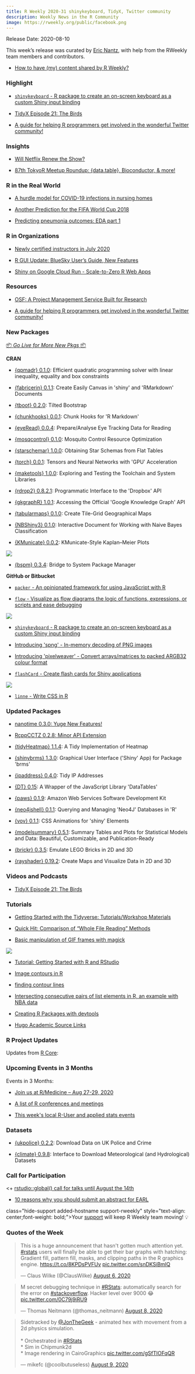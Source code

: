 ```yaml
---
title: R Weekly 2020-31 shinykeyboard, TidyX, Twitter community
description: Weekly News in the R Community
image: https://rweekly.org/public/facebook.png
---
```


Release Date: 2020-08-10

This week’s release was curated by [Eric Nantz](https://twitter.com/thercast), with help from the RWeekly team members and contributors.


+ [How to have (my) content shared by R Weekly?](https://github.com/rweekly/rweekly.org#how-to-have-my-content-shared-by-r-weekly)


###  Highlight

+ [`shinykeyboard` - R package to create an on-screen keyboard as a custom Shiny input binding](https://github.com/willdebras/shinykeyboard)

+ [TidyX Episode 21: The Birds](https://www.youtube.com/watch?v=8yxLtsvOqDw)

+ [A guide for helping R programmers get involved in the wonderful Twitter community!](https://www.t4rstats.com/)

### Insights

+ [Will Netflix Renew the Show?](https://www.iamnagdev.com/?p=898)

+ [87th TokyoR Meetup Roundup: {data.table}, Bioconductor, & more!](https://ryo-n7.github.io/2020-08-03-tokyoR-87-roundup/)

### R in the Real World

+ [A hurdle model for COVID-19 infections in nursing homes](https://www.rdatagen.net/post/a-hurdle-model-for-covid-19-infections-in-nursing-homes-sample-size-considerations/)

+ [Another Prediction for the FIFA World Cup 2018](https://www.mango-solutions.com/another-prediction-for-2018-fifa-world-cup/)

+ [Predicting pneumonia outcomes: EDA part 1](https://notast.netlify.com/post/predicting-pneumonia-outcomes-eda-part-1/)

###  R in Organizations

+ [Newly certified instructors in July 2020](https://education.rstudio.com/blog/2020/08/july-2020-instructors/)

+ [R GUI Update: BlueSky User’s Guide, New Features](http://r4stats.com/2020/08/03/r-gui-update-bluesky-users-guide-new-features/)

+ [Shiny on Google Cloud Run - Scale-to-Zero R Web Apps](https://code.markedmondson.me/shiny-cloudrun/) 

###  Resources

+ [OSF: A Project Management Service Built for Research](https://ropensci.org/blog/2020/08/04/osf/)

+ [A guide for helping R programmers get involved in the wonderful Twitter community!](https://www.t4rstats.com/)

###  New Packages

<p class="added-hostname"><a href="https://rweekly.org/live" target="_blank" class="externalLink">📦 <i>Go Live for More New Pkgs</i> 📦</a></p>

**CRAN**

+ [{qpmadr} 0.1.0](https://CRAN.R-project.org/package=qpmadr): Efficient quadratic programming solver with linear inequality, equality and box constraints

+ [{fabricerin} 0.1.1](https://cran.r-project.org/package=fabricerin): Create Easily Canvas in 'shiny' and 'RMarkdown' Documents

+ [{tboot} 0.2.0](https://cran.r-project.org/package=tboot): Tilted Bootstrap

+ [{chunkhooks} 0.0.1](https://cran.r-project.org/package=chunkhooks): Chunk Hooks for 'R Markdown'

+ [{eyeRead} 0.0.4](https://cran.r-project.org/package=eyeRead): Prepare/Analyse Eye Tracking Data for Reading

+ [{mosqcontrol} 0.1.0](https://cran.r-project.org/package=mosqcontrol): Mosquito Control Resource Optimization

+ [{starschemar} 1.0.0](https://cran.r-project.org/package=starschemar): Obtaining Star Schemas from Flat Tables

+ [{torch} 0.0.1](https://cran.r-project.org/package=torch): Tensors and Neural Networks with 'GPU' Acceleration

+ [{maketools} 1.0.0](https://cran.r-project.org/package=maketools): Exploring and Testing the Toolchain and System Libraries

+ [{rdrop2} 0.8.2.1](https://cran.r-project.org/package=rdrop2): Programmatic Interface to the 'Dropbox' API

+ [{gkgraphR} 1.0.1](https://cran.r-project.org/package=gkgraphR): Accessing the Official 'Google Knowledge Graph' API

+ [{tabularmaps} 0.1.0](https://cran.r-project.org/package=tabularmaps): Create Tile-Grid Geographical Maps

+ [{NBShiny3} 0.1.0](https://cran.r-project.org/package=NBShiny3): Interactive Document for Working with Naive Bayes Classification

+ [{KMunicate} 0.0.2](https://cran.r-project.org/package=KMunicate): KMunicate-Style Kaplan–Meier Plots

![](https://raw.githubusercontent.com/rweekly/image/master/2020-08-10/kmunicate.png)

+ [{bspm} 0.3.4](https://cran.r-project.org/package=bspm): Bridge to System Package Manager

**GitHub or Bitbucket**

+ [`packer` - An opinionated framework for using JavaScript with R](https://packer.john-coene.com/)

+ [`flow` - Visualize as flow diagrams the logic of functions, expressions, or scripts and ease debugging](https://github.com/moodymudskipper/flow)

![](https://raw.githubusercontent.com/rweekly/image/master/2020-08-10/flow_full.png)

+ [`shinykeyboard` - R package to create an on-screen keyboard as a custom Shiny input binding](https://github.com/willdebras/shinykeyboard)

+ [Introducing 'spng' - In-memory decoding of PNG images](https://coolbutuseless.github.io/2020/08/05/introducing-spng-in-memory-decoding-of-png-images/)

+ [Introducing 'pixelweaver' - Convert arrays/matrices to packed ARGB32 colour format](https://coolbutuseless.github.io/2020/08/03/introducing-pixelweaver-convert-arrays/matrices-to-packed-argb32-colour-format/)

+ [`flashCard` - Create flash cards for Shiny applications](https://github.com/jienagu/flashCard)

![](https://raw.githubusercontent.com/rweekly/image/master/2020-08-10/flashCard.gif)

+ [`linne` - Write CSS in R](https://linne.john-coene.com/)


### Updated Packages

+ [nanotime 0.3.0: Yuge New Features!](http://dirk.eddelbuettel.com/blog/2020/08/06#nanotime_0.3.0)

+ [RcppCCTZ 0.2.8: Minor API Extension](http://dirk.eddelbuettel.com/blog/2020/08/04#rcppcctz_0.2.8)

+ [{tidyHeatmap} 1.1.4](https://cran.r-project.org/package=tidyHeatmap): A Tidy Implementation of Heatmap

+ [{shinybrms} 1.3.0](https://cran.r-project.org/package=shinybrms): Graphical User Interface ('Shiny' App) for Package 'brms'

+ [{ipaddress} 0.4.0](https://cran.r-project.org/package=ipaddress): Tidy IP Addresses

+ [{DT} 0.15](https://cran.r-project.org/package=DT): A Wrapper of the JavaScript Library 'DataTables'

+ [{paws} 0.1.9](https://cran.r-project.org/package=paws): Amazon Web Services Software Development Kit

+ [{neo4jshell} 0.1.1](https://cran.r-project.org/package=neo4jshell): Querying and Managing 'Neo4J' Databases in 'R'

+ [{vov} 0.1.1](https://cran.r-project.org/package=vov): CSS Animations for 'shiny' Elements

+ [{modelsummary} 0.5.1](https://cran.r-project.org/package=modelsummary): Summary Tables and Plots for Statistical Models and Data:
Beautiful, Customizable, and Publication-Ready

+ [{brickr} 0.3.5](https://cran.r-project.org/package=brickr): Emulate LEGO Bricks in 2D and 3D

+ [{rayshader} 0.19.2](https://cran.r-project.org/package=rayshader): Create Maps and Visualize Data in 2D and 3D

###  Videos and Podcasts

+ [TidyX Episode 21: The Birds](https://www.youtube.com/watch?v=8yxLtsvOqDw)

###  Tutorials

+ [Getting Started with the Tidyverse: Tutorials/Workshop Materials](https://github.com/nuitrcs/r-tidyverse)

+ [Quick Hit: Comparison of “Whole File Reading” Methods](https://rud.is/b/2020/08/07/quick-hit-comparison-of-whole-file-reading-methods/)

+ [Basic manipulation of GIF frames with magick](https://statisticaloddsandends.wordpress.com/2020/08/06/basic-manipulation-of-gif-frames-with-magick/)

![](https://raw.githubusercontent.com/rweekly/image/master/2020-08-10/lebronr.gif)

+ [Tutorial: Getting Started with R and RStudio](https://www.dataquest.io/blog/tutorial-getting-started-with-r-and-rstudio/)

+ [Image contours in R](https://statisticaloddsandends.wordpress.com/2020/08/05/image-contours-in-r/)

+ [finding contour lines](https://www.bnosac.be/index.php/blog/101-finding-contour-lines) 

+ [Intersecting consecutive pairs of list elements in R, an example with NBA data](https://luisdva.github.io/rstats/playoff/) 

+ [Creating R Packages with devtools](https://keithmcnulty.github.io/r_package_training/index.html#1)

+ [Hugo Academic Source Links](https://benjamin-wolfe.netlify.app/post/2020-07-31-hugo-academic-source-links/)

<!--<div class="post-more-begin></div><div class="post-more-end"></div>-->

###  R Project Updates

Updates from [R Core](http://developer.r-project.org/blosxom.cgi/R-devel/NEWS):


###  Upcoming Events in 3 Months

Events in 3 Months:

+ [Join us at R/Medicine – Aug 27-29, 2020](https://www.r-consortium.org/blog/2020/08/06/join-us-at-r-medicine-aug-27-29-2020)

+ [A list of R conferences and meetings](https://jumpingrivers.github.io/meetingsR/events.html)

+ [This week's local R-User and applied stats events](https://community.rstudio.com/c/irl)


### Datasets

+ [{ukpolice} 0.2.2](https://cran.r-project.org/package=ukpolice): Download Data on UK Police and Crime

+ [{climate} 0.9.8](https://cran.r-project.org/package=climate): Interface to Download Meteorological (and Hydrological) Datasets


###  Call for Participation


<+ [rstudio::global() call for talks until August the 14th](https://blog.rstudio.com/2020/07/17/rstudio-global-call-for-talks/)

+ [10 reasons why you should submit an abstract for EARL](https://www.mango-solutions.com/10-reasons-why-you-should-submit-an-abstract-for-earl/)

 class="hide-support added-hostname support-rweekly" style="text-align: center;font-weight: bold;">Your <a class="non-visited externalLink" href="https://www.patreon.com/rweekly" onclick="pas(this)">support</a> will keep R Weekly team moving! 💡</p>

###  Quotes of the Week

<blockquote class="twitter-tweet"><p lang="en" dir="ltr">This is a huge announcement that hasn&#39;t gotten much attention yet. <a href="https://twitter.com/hashtag/rstats?src=hash&amp;ref_src=twsrc%5Etfw">#rstats</a> users will finally be able to get their bar graphs with hatching:<br>Gradient fill, pattern fill, masks, and clipping paths in the R graphics engine. <a href="https://t.co/8KPDsPVFUv">https://t.co/8KPDsPVFUv</a> <a href="https://t.co/snDKSiBmlQ">pic.twitter.com/snDKSiBmlQ</a></p>&mdash; Claus Wilke (@ClausWilke) <a href="https://twitter.com/ClausWilke/status/1291466981691002891?ref_src=twsrc%5Etfw">August 6, 2020</a></blockquote> <script async src="https://platform.twitter.com/widgets.js" charset="utf-8"></script> 

<blockquote class="twitter-tweet"><p lang="en" dir="ltr">M secret debugging technique in <a href="https://twitter.com/hashtag/RStats?src=hash&amp;ref_src=twsrc%5Etfw">#RStats</a>: automatically search for the error on <a href="https://twitter.com/hashtag/stackoverflow?src=hash&amp;ref_src=twsrc%5Etfw">#stackoverflow</a>. Hacker level over 9000 😂 <a href="https://t.co/0C79j9iRU9">pic.twitter.com/0C79j9iRU9</a></p>&mdash; Thomas Neitmann (@thomas_neitmann) <a href="https://twitter.com/thomas_neitmann/status/1292179350926786565?ref_src=twsrc%5Etfw">August 8, 2020</a></blockquote> <script async src="https://platform.twitter.com/widgets.js" charset="utf-8"></script> 

<blockquote class="twitter-tweet"><p lang="en" dir="ltr">Sidetracked by <a href="https://twitter.com/JonTheGeek?ref_src=twsrc%5Etfw">@JonTheGeek</a> - animated hex with movement from a 2d physics simulation.<br><br>* Orchestrated in <a href="https://twitter.com/hashtag/RStats?src=hash&amp;ref_src=twsrc%5Etfw">#RStats</a> <br>* Sim in Chipmunk2d<br>* Image rendering in CairoGraphics <a href="https://t.co/gSfTIOFqQR">pic.twitter.com/gSfTIOFqQR</a></p>&mdash; mikefc (@coolbutuseless) <a href="https://twitter.com/coolbutuseless/status/1292357126862639106?ref_src=twsrc%5Etfw">August 9, 2020</a></blockquote> <script async src="https://platform.twitter.com/widgets.js" charset="utf-8"></script> 